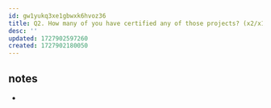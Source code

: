 ```yaml
---
id: gw1yukq3xe1gbwxk6hvoz36
title: Q2. How many of you have certified any of those projects? (x2/x1)
desc: ''
updated: 1727902597260
created: 1727902180050
---
```


## notes

- 
